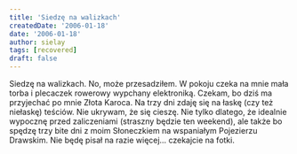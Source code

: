 ```yaml
---
title: 'Siedzę na walizkach'
createdDate: '2006-01-18'
date: '2006-01-18'
author: sielay
tags: [recovered]
draft: false
---
```


Siedzę na walizkach. No, może przesadziłem. W pokoju czeka na mnie mała torba i plecaczek rowerowy wypchany elektroniką. Czekam, bo dziś ma przyjechać po mnie Złota Karoca. Na trzy dni zdaję się na łaskę (czy też niełaskę) teściów. Nie ukrywam, że się cieszę. Nie tylko dlatego, że idealnie wypocznę przed zaliczeniami (straszny będzie ten weekend), ale także bo spędzę trzy bite dni z moim Słoneczkiem na wspaniałym Pojezierzu Drawskim.
Nie będę pisał na razie więcej… czekajcie na fotki.
